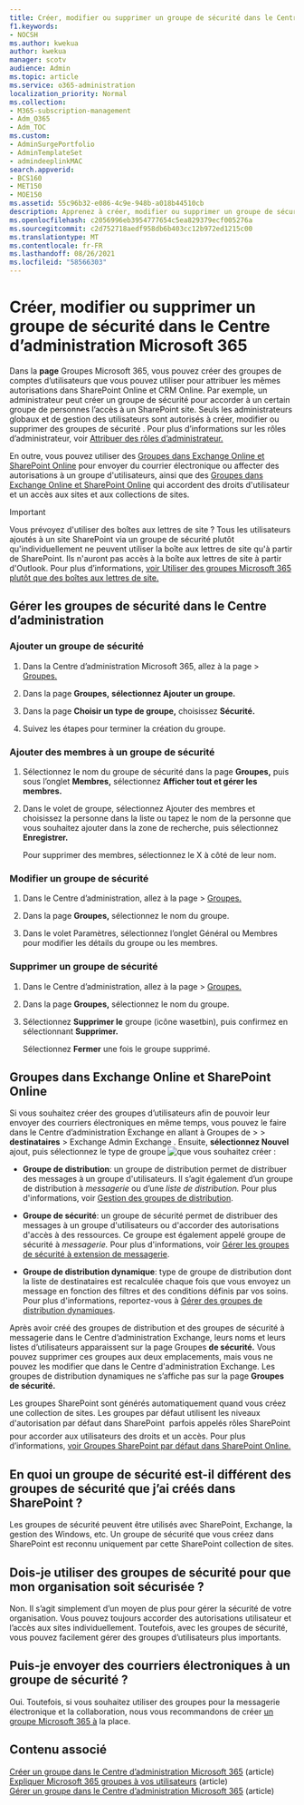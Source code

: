 ```yaml
---
title: Créer, modifier ou supprimer un groupe de sécurité dans le Centre d’administration Microsoft 365
f1.keywords:
- NOCSH
ms.author: kwekua
author: kwekua
manager: scotv
audience: Admin
ms.topic: article
ms.service: o365-administration
localization_priority: Normal
ms.collection:
- M365-subscription-management
- Adm_O365
- Adm_TOC
ms.custom:
- AdminSurgePortfolio
- AdminTemplateSet
- admindeeplinkMAC
search.appverid:
- BCS160
- MET150
- MOE150
ms.assetid: 55c96b32-e086-4c9e-948b-a018b44510cb
description: Apprenez à créer, modifier ou supprimer un groupe de sécurité.
ms.openlocfilehash: c2056996eb3954777654c5ea829379ecf005276a
ms.sourcegitcommit: c2d752718aedf958db6b403cc12b972ed1215c00
ms.translationtype: MT
ms.contentlocale: fr-FR
ms.lasthandoff: 08/26/2021
ms.locfileid: "58566303"
---
```

# <a name="create-edit-or-delete-a-security-group-in-the-microsoft-365-admin-center"></a>Créer, modifier ou supprimer un groupe de sécurité dans le Centre d’administration Microsoft 365

Dans la **page** Groupes Microsoft 365, vous pouvez créer des groupes de comptes d’utilisateurs que vous pouvez utiliser pour attribuer les mêmes autorisations dans SharePoint Online et CRM Online. Par exemple, un administrateur peut créer un groupe de sécurité pour accorder à un certain groupe de personnes l’accès à un SharePoint site. Seuls les administrateurs globaux et de gestion des utilisateurs sont autorisés à créer, modifier ou supprimer des groupes de sécurité . Pour plus d’informations sur les rôles d’administrateur, voir [Attribuer des rôles d’administrateur.](../add-users/assign-admin-roles.md) 
  
En outre, vous pouvez utiliser des [Groupes dans Exchange Online et SharePoint Online](#groups-in-exchange-online-and-sharepoint-online) pour envoyer du courrier électronique ou affecter des autorisations à un groupe d'utilisateurs, ainsi que des [Groupes dans Exchange Online et SharePoint Online](#groups-in-exchange-online-and-sharepoint-online) qui accordent des droits d'utilisateur et un accès aux sites et aux collections de sites. 
  
> [!IMPORTANT]
>  Vous prévoyez d'utiliser des boîtes aux lettres de site ? Tous les utilisateurs ajoutés à un site SharePoint via un groupe de sécurité plutôt qu'individuellement ne peuvent utiliser la boîte aux lettres de site qu'à partir de SharePoint. Ils n'auront pas accès à la boîte aux lettres de site à partir d'Outlook. Pour plus d’informations, [voir Utiliser des groupes Microsoft 365 plutôt que des boîtes aux lettres de site.](https://support.microsoft.com/office/737d6b1f-67cc-41fe-8db8-f2d09dd1673b) 
  
## <a name="manage-security-groups-in-the-admin-center"></a>Gérer les groupes de sécurité dans le Centre d’administration

### <a name="add-a-security-group"></a>Ajouter un groupe de sécurité

1. Dans la Centre d’administration Microsoft 365, allez à la page  >  <a href="https://go.microsoft.com/fwlink/p/?linkid=2052855" target="_blank">Groupes.</a>
  
2. Dans la page **Groupes,** **sélectionnez Ajouter un groupe.**
    
3. Dans la page **Choisir un type de groupe,** choisissez **Sécurité.** 
    
4. Suivez les étapes pour terminer la création du groupe. 
 
### <a name="add-members-to-a-security-group"></a>Ajouter des membres à un groupe de sécurité
    
1. Sélectionnez le nom du groupe de sécurité dans la page **Groupes,** puis sous l’onglet **Membres,** sélectionnez **Afficher tout et gérer les membres.** 
    
2. Dans le volet de  groupe, sélectionnez Ajouter des membres et choisissez la personne dans  la liste ou tapez le nom de la personne que vous souhaitez ajouter dans la zone de recherche, puis sélectionnez **Enregistrer.**
    
    Pour supprimer des membres, sélectionnez le X à côté de leur nom. 
  
### <a name="edit-a-security-group"></a>Modifier un groupe de sécurité

1. Dans le Centre d’administration, allez à la page  \> <a href="https://go.microsoft.com/fwlink/p/?linkid=2052855" target="_blank">Groupes.</a>
  
2. Dans la page **Groupes,** sélectionnez le nom du groupe. 
    
3. Dans le volet Paramètres,  sélectionnez  l’onglet Général ou Membres pour modifier les détails du groupe ou les membres.

### <a name="delete-a-security-group"></a>Supprimer un groupe de sécurité

1. Dans le Centre d’administration, allez à la page   >  <a href="https://go.microsoft.com/fwlink/p/?linkid=2052855" target="_blank">Groupes.</a>
    
2. Dans la page **Groupes,** sélectionnez le nom du groupe. 
    
3. Sélectionnez **Supprimer le** groupe (icône wasetbin), puis confirmez en sélectionnant **Supprimer.**
    
    Sélectionnez **Fermer** une fois le groupe supprimé. 
    
## <a name="groups-in-exchange-online-and-sharepoint-online"></a>Groupes dans Exchange Online et SharePoint Online

Si vous souhaitez créer des groupes d’utilisateurs afin de pouvoir leur envoyer des courriers électroniques en  même temps, vous pouvez le faire dans le Centre d’administration Exchange en allant à Groupes de \>  \> **destinataires** \> Exchange Admin Exchange . Ensuite, **sélectionnez Nouvel** ajout, puis sélectionnez le type de groupe ![ que vous ](../../media/328ffb57-5f31-430a-b653-4a6b8e76d338.png) souhaitez créer : 
  
- **Groupe de distribution**: un groupe de distribution permet de distribuer des messages à un groupe d'utilisateurs. Il s’agit également d’un groupe de distribution à *messagerie* ou d’une *liste de distribution.* Pour plus d'informations, voir [Gestion des groupes de distribution](/exchange/recipients-in-exchange-online/manage-distribution-groups/manage-distribution-groups).
    
- **Groupe de sécurité**: un groupe de sécurité permet de distribuer des messages à un groupe d'utilisateurs ou d'accorder des autorisations d'accès à des ressources. Ce groupe est également appelé groupe de sécurité à *messagerie.* Pour plus d'informations, voir [Gérer les groupes de sécurité à extension de messagerie](/Exchange/recipients/mail-enabled-security-groups).
    
- **Groupe de distribution dynamique**: type de groupe de distribution dont la liste de destinataires est recalculée chaque fois que vous envoyez un message en fonction des filtres et des conditions définis par vos soins. Pour plus d'informations, reportez-vous à [Gérer des groupes de distribution dynamiques](/Exchange/recipients/dynamic-distribution-groups/dynamic-distribution-groups).
    
Après avoir créé des groupes de distribution et des groupes de sécurité à messagerie dans le Centre d’administration Exchange, leurs noms et leurs listes d’utilisateurs apparaissent sur la page Groupes **de sécurité.** Vous pouvez supprimer ces groupes aux deux emplacements, mais vous ne pouvez les modifier que dans le Centre d'administration Exchange. Les groupes de distribution dynamiques ne s’affiche pas sur la page **Groupes de sécurité.** 
  
 Les groupes SharePoint sont générés automatiquement quand vous créez une collection de sites. Les groupes par défaut utilisent les niveaux d'autorisation par défaut dans SharePoint  parfois appelés rôles SharePoint  pour accorder aux utilisateurs des droits et un accès. Pour plus d’informations, [voir Groupes SharePoint par défaut dans SharePoint Online.](/sharepoint/default-sharepoint-groups)
  
## <a name="how-is-a-security-group-different-from-security-groups-i-create-in-sharepoint"></a>En quoi un groupe de sécurité est-il différent des groupes de sécurité que j’ai créés dans SharePoint ?

Les groupes de sécurité peuvent être utilisés avec SharePoint, Exchange, la gestion des Windows, etc. Un groupe de sécurité que vous créez dans SharePoint est reconnu uniquement par cette SharePoint collection de sites.
  
## <a name="do-i-have-to-use-security-groups-for-my-organization-to-be-secure"></a>Dois-je utiliser des groupes de sécurité pour que mon organisation soit sécurisée ?

Non. Il s’agit simplement d’un moyen de plus pour gérer la sécurité de votre organisation. Vous pouvez toujours accorder des autorisations utilisateur et l’accès aux sites individuellement. Toutefois, avec les groupes de sécurité, vous pouvez facilement gérer des groupes d’utilisateurs plus importants.
  
## <a name="can-i-send-email-to-a-security-group"></a>Puis-je envoyer des courriers électroniques à un groupe de sécurité ?

Oui. Toutefois, si vous souhaitez utiliser des groupes pour la messagerie électronique et la collaboration, nous vous recommandons de créer [un groupe Microsoft 365 à](../create-groups/create-groups.md) la place. 

## <a name="related-content"></a>Contenu associé

[Créer un groupe dans le Centre d’administration Microsoft 365](../create-groups/create-groups.md) (article)\
[Expliquer Microsoft 365 groupes à vos utilisateurs](../create-groups/explain-groups-knowledge-worker.md) (article)\
[Gérer un groupe dans le Centre d’administration Microsoft 365](../create-groups/manage-groups.md) (article)